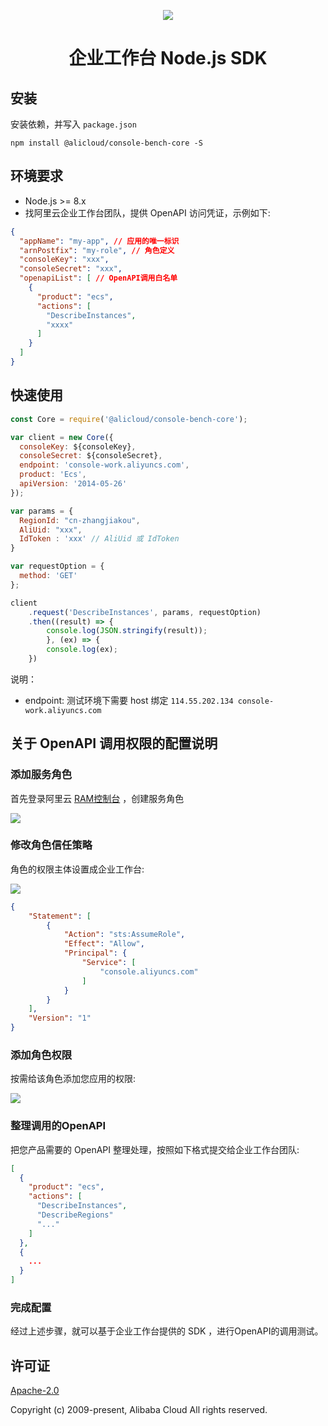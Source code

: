 <p align="center">
<a href=" https://www.alibabacloud.com"><img src="https://aliyunsdk-pages.alicdn.com/icons/Aliyun.svg"></a>
</p>

<h1 align="center"> 企业工作台 Node.js SDK </h1>

## 安装

安装依赖，并写入 `package.json`

```
npm install @alicloud/console-bench-core -S
```

## 环境要求

- Node.js >= 8.x
- 找阿里云企业工作台团队，提供 OpenAPI 访问凭证，示例如下:

```json
{
  "appName": "my-app", // 应用的唯一标识
  "arnPostfix": "my-role", // 角色定义
  "consoleKey": "xxx",
  "consoleSecret": "xxx",
  "openapiList": [ // OpenAPI调用白名单
    {
      "product": "ecs",
      "actions": [
        "DescribeInstances",
        "xxxx"
      ]   
    } 
  ]
}
```



## 快速使用

```javascript
const Core = require('@alicloud/console-bench-core');

var client = new Core({
  consoleKey: ${consoleKey},
  consoleSecret: ${consoleSecret},
  endpoint: 'console-work.aliyuncs.com',
  product: 'Ecs',
  apiVersion: '2014-05-26'
});

var params = {
  RegionId: "cn-zhangjiakou",
  AliUid: "xxx",
  IdToken : 'xxx' // AliUid 或 IdToken
}

var requestOption = {
  method: 'GET'
};

client
	.request('DescribeInstances', params, requestOption)
	.then((result) => {
  		console.log(JSON.stringify(result));
		}, (ex) => {
  		console.log(ex);
	})

```

说明：

- endpoint: 测试环境下需要 host 绑定 `114.55.202.134 console-work.aliyuncs.com`


## 关于 OpenAPI 调用权限的配置说明

### 添加服务角色

首先登录阿里云 [RAM控制台](https://ram.console.aliyun.com/roles) ，创建服务角色

![](https://img.alicdn.com/tfs/TB1hnbVtTM11u4jSZPxXXahcXXa-1232-1076.jpg)

### 修改角色信任策略

角色的权限主体设置成企业工作台:

![](https://img.alicdn.com/tfs/TB14CzLqypE_u4jSZKbXXbCUVXa-3156-1038.jpg)

```json
{
    "Statement": [
        {
            "Action": "sts:AssumeRole",
            "Effect": "Allow",
            "Principal": {
                "Service": [
                    "console.aliyuncs.com"
                ]
            }
        }
    ],
    "Version": "1"
}
```

### 添加角色权限

按需给该角色添加您应用的权限:

![](https://img.alicdn.com/tfs/TB14Jy_4uL2gK0jSZFmXXc7iXXa-3574-874.jpg)

### 整理调用的OpenAPI

把您产品需要的 OpenAPI 整理处理，按照如下格式提交给企业工作台团队:

```json
[
  {
    "product": "ecs",
    "actions": [
      "DescribeInstances",
      "DescribeRegions"
      "..."
    ] 
  },
  {
    ...
  }
]
```
### 完成配置

经过上述步骤，就可以基于企业工作台提供的 SDK ，进行OpenAPI的调用测试。

## 许可证
[Apache-2.0](http://www.apache.org/licenses/LICENSE-2.0)

Copyright (c) 2009-present, Alibaba Cloud All rights reserved.